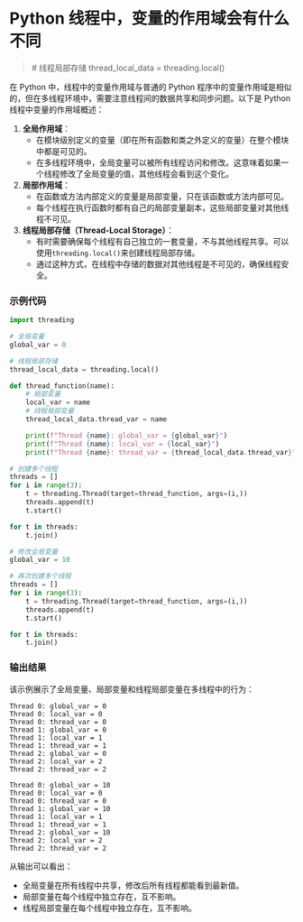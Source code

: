 # Python 线程中，变量的作用域会有什么不同

> \# 线程局部存储 thread_local_data = threading.local()

在 Python 中，线程中的变量作用域与普通的 Python 程序中的变量作用域是相似的，但在多线程环境中，需要注意线程间的数据共享和同步问题。以下是 Python 线程中变量的作用域概述：

1. **全局作用域**：
   - 在模块级别定义的变量（即在所有函数和类之外定义的变量）在整个模块中都是可见的。
   - 在多线程环境中，全局变量可以被所有线程访问和修改。这意味着如果一个线程修改了全局变量的值，其他线程会看到这个变化。
2. **局部作用域**：
   - 在函数或方法内部定义的变量是局部变量，只在该函数或方法内部可见。
   - 每个线程在执行函数时都有自己的局部变量副本，这些局部变量对其他线程不可见。
3. **线程局部存储（Thread-Local Storage）**：
   - 有时需要确保每个线程有自己独立的一套变量，不与其他线程共享。可以使用`threading.local()`来创建线程局部存储。
   - 通过这种方式，在线程中存储的数据对其他线程是不可见的，确保线程安全。

### 示例代码

```python
import threading

# 全局变量
global_var = 0

# 线程局部存储
thread_local_data = threading.local()

def thread_function(name):
    # 局部变量
    local_var = name
    # 线程局部变量
    thread_local_data.thread_var = name

    print(f"Thread {name}: global_var = {global_var}")
    print(f"Thread {name}: local_var = {local_var}")
    print(f"Thread {name}: thread_var = {thread_local_data.thread_var}")

# 创建多个线程
threads = []
for i in range(3):
    t = threading.Thread(target=thread_function, args=(i,))
    threads.append(t)
    t.start()

for t in threads:
    t.join()

# 修改全局变量
global_var = 10

# 再次创建多个线程
threads = []
for i in range(3):
    t = threading.Thread(target=thread_function, args=(i,))
    threads.append(t)
    t.start()

for t in threads:
    t.join()
```

### 输出结果

该示例展示了全局变量、局部变量和线程局部变量在多线程中的行为：

```plaintext
Thread 0: global_var = 0
Thread 0: local_var = 0
Thread 0: thread_var = 0
Thread 1: global_var = 0
Thread 1: local_var = 1
Thread 1: thread_var = 1
Thread 2: global_var = 0
Thread 2: local_var = 2
Thread 2: thread_var = 2

Thread 0: global_var = 10
Thread 0: local_var = 0
Thread 0: thread_var = 0
Thread 1: global_var = 10
Thread 1: local_var = 1
Thread 1: thread_var = 1
Thread 2: global_var = 10
Thread 2: local_var = 2
Thread 2: thread_var = 2
```

从输出可以看出：

- 全局变量在所有线程中共享，修改后所有线程都能看到最新值。
- 局部变量在每个线程中独立存在，互不影响。
- 线程局部变量在每个线程中独立存在，互不影响。
